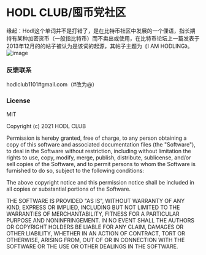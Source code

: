 # HODL CLUB/囤币党社区

缘起：Hodl这个单词并不是打错了，是在比特币社区中发展的一个俚语，指长期持有某种加密货币（一般指比特币）而不卖出或使用，在比特币论坛上一篇发表于2013年12月的的帖子被认为是该词的起源，其帖子主题为《I AM HODLING》。
![image](https://raw.githubusercontent.com/hodl-club/hodl-club/main/images/i_am_hodling.jpg)  


### 反馈联系
hodlclub1101#gmail.com（#改为@）  


### License
MIT

Copyright (c) 2021 HODL CLUB

Permission is hereby granted, free of charge, to any person obtaining a copy
of this software and associated documentation files (the "Software"), to deal
in the Software without restriction, including without limitation the rights
to use, copy, modify, merge, publish, distribute, sublicense, and/or sell
copies of the Software, and to permit persons to whom the Software is
furnished to do so, subject to the following conditions:

The above copyright notice and this permission notice shall be included in all
copies or substantial portions of the Software.

THE SOFTWARE IS PROVIDED "AS IS", WITHOUT WARRANTY OF ANY KIND, EXPRESS OR
IMPLIED, INCLUDING BUT NOT LIMITED TO THE WARRANTIES OF MERCHANTABILITY,
FITNESS FOR A PARTICULAR PURPOSE AND NONINFRINGEMENT. IN NO EVENT SHALL THE
AUTHORS OR COPYRIGHT HOLDERS BE LIABLE FOR ANY CLAIM, DAMAGES OR OTHER
LIABILITY, WHETHER IN AN ACTION OF CONTRACT, TORT OR OTHERWISE, ARISING FROM,
OUT OF OR IN CONNECTION WITH THE SOFTWARE OR THE USE OR OTHER DEALINGS IN THE
SOFTWARE.
